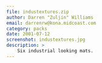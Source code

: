 ```yaml
---
file: industextures.zip
author: Darren "Zuljin" Williams
email: darrenrw@kona.midcoast.com
category: packs
date: 2001-07-12
screenshot: industextures.jpg
description: >
    Six industrial looking mats.
---
```

